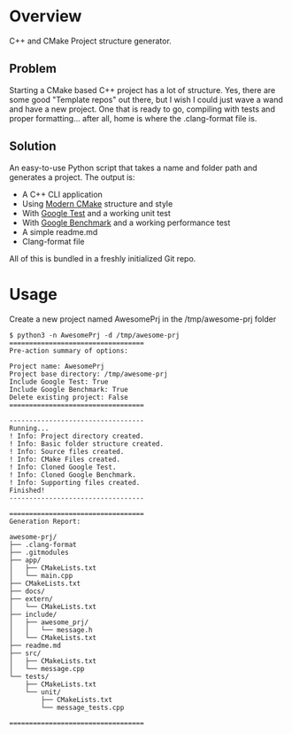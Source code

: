 # Overview
C++ and CMake Project structure generator.

## Problem
Starting a CMake based C++ project has a lot of structure. Yes, there are some good 
"Template repos" out there, but I wish I could just wave a wand and have a new project.
One that is ready to go, compiling with tests and proper formatting... after all, home is
where the .clang-format file is.

## Solution
An easy-to-use Python script that takes a name and folder path and generates a project.
The output is:
* A C++ CLI application
* Using [Modern CMake](https://cliutils.gitlab.io/modern-cmake/) structure and style
* With [Google Test](https://github.com/google/googletest) and a working unit test
* With [Google Benchmark](https://github.com/google/benchmark) and a working performance test
* A simple readme.md
* Clang-format file

All of this is bundled in a freshly initialized Git repo.

# Usage
Create a new project named AwesomePrj in the /tmp/awesome-prj folder

```
$ python3 -n AwesomePrj -d /tmp/awesome-prj
==================================
Pre-action summary of options:

Project name: AwesomePrj
Project base directory: /tmp/awesome-prj
Include Google Test: True
Include Google Benchmark: True
Delete existing project: False
==================================

----------------------------------
Running...
! Info: Project directory created.
! Info: Basic folder structure created.
! Info: Source files created.
! Info: CMake Files created.
! Info: Cloned Google Test.
! Info: Cloned Google Benchmark.
! Info: Supporting files created.
Finished!
----------------------------------

==================================
Generation Report:

awesome-prj/
├── .clang-format
├── .gitmodules
├── app/
│   ├── CMakeLists.txt
│   └── main.cpp
├── CMakeLists.txt
├── docs/
├── extern/
│   └── CMakeLists.txt
├── include/
│   ├── awesome_prj/
│   │   └── message.h
│   └── CMakeLists.txt
├── readme.md
├── src/
│   ├── CMakeLists.txt
│   └── message.cpp
└── tests/
    ├── CMakeLists.txt
    └── unit/
        ├── CMakeLists.txt
        └── message_tests.cpp

==================================
```